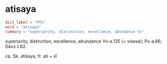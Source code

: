 # atisaya

``` toml
dict_label = "PTS"
word = "atisaya"
summary = "superiority, distinction, excellence, abundance Vv"
```

superiority, distinction, excellence, abundance Vv\-a.135 (= visesa); Pv\-a.86; Dāvs ii.62.

cp. Sk. atiśaya, fr. ati \+ *śī*

